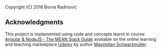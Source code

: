 Copyright (C) 2018 Borna Radinović

## Acknowledgments

This  project is implemented using code and concepts learnt in course [Angular & NodeJS - The MEAN Stack Guide](https://www.udemy.com/angular-2-and-nodejs-the-practical-guide/) available on the online learning and teaching marketplace [Udemy](https://www.udemy.com/) by author [Maximilian Schwarzmüller](https://www.udemy.com/user/maximilian-schwarzmuller/).
